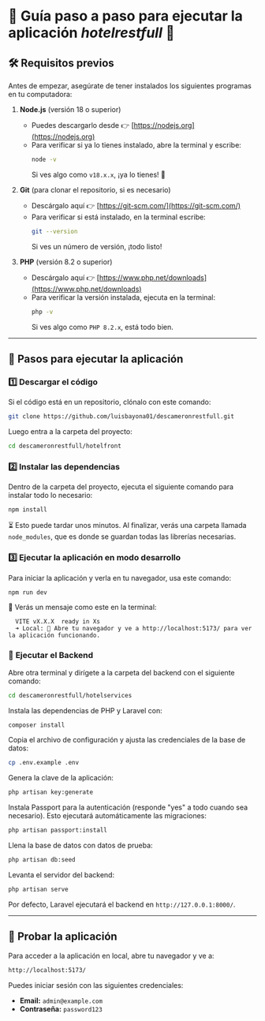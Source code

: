 # 📖 Guía paso a paso para ejecutar la aplicación *hotelrestfull* 🏨

## 🛠️ **Requisitos previos**

Antes de empezar, asegúrate de tener instalados los siguientes programas en tu computadora:

1. **Node.js** (versión 18 o superior)

   - Puedes descargarlo desde 👉 [https://nodejs.org](https://nodejs.org)
   - Para verificar si ya lo tienes instalado, abre la terminal y escribe:
     ```sh
     node -v
     ```
     Si ves algo como `v18.x.x`, ¡ya lo tienes! 🎉

2. **Git** (para clonar el repositorio, si es necesario)

   - Descárgalo aquí 👉 [https://git-scm.com/](https://git-scm.com/)
   - Para verificar si está instalado, en la terminal escribe:
     ```sh
     git --version
     ```
     Si ves un número de versión, ¡todo listo!

3. **PHP** (versión 8.2 o superior)

   - Descárgalo aquí 👉 [https://www.php.net/downloads](https://www.php.net/downloads)
   - Para verificar la versión instalada, ejecuta en la terminal:
     ```sh
     php -v
     ```
     Si ves algo como `PHP 8.2.x`, está todo bien.

---

## 🚀 **Pasos para ejecutar la aplicación**

### 1️⃣ **Descargar el código**

Si el código está en un repositorio, clónalo con este comando:

```sh
git clone https://github.com/luisbayona01/descameronrestfull.git
```

Luego entra a la carpeta del proyecto:

```sh
cd descameronrestfull/hotelfront
```

### 2️⃣ **Instalar las dependencias**

Dentro de la carpeta del proyecto, ejecuta el siguiente comando para instalar todo lo necesario:

```sh
npm install
```

⏳ Esto puede tardar unos minutos. Al finalizar, verás una carpeta llamada `node_modules`, que es donde se guardan todas las librerías necesarias.

### 3️⃣ **Ejecutar la aplicación en modo desarrollo**

Para iniciar la aplicación y verla en tu navegador, usa este comando:

```sh
npm run dev
```

🔹 Verás un mensaje como este en la terminal:

```
  VITE vX.X.X  ready in Xs
  ➜ Local: 📌 Abre tu navegador y ve a http://localhost:5173/ para ver la aplicación funcionando.
```

### 🔹 **Ejecutar el Backend**

Abre otra terminal y dirígete a la carpeta del backend con el siguiente comando:

```sh
cd descameronrestfull/hotelservices
```

Instala las dependencias de PHP y Laravel con:

```sh
composer install
```

Copia el archivo de configuración y ajusta las credenciales de la base de datos:

```sh
cp .env.example .env
```

Genera la clave de la aplicación:

```sh
php artisan key:generate
```

Instala Passport para la autenticación (responde "yes" a todo cuando sea necesario). Esto ejecutará automáticamente las migraciones:

```sh
php artisan passport:install
```

Llena la base de datos con datos de prueba:

```sh
php artisan db:seed
```

Levanta el servidor del backend:

```sh
php artisan serve
```

Por defecto, Laravel ejecutará el backend en `http://127.0.0.1:8000/`.

---

## 🔹 **Probar la aplicación**

Para acceder a la aplicación en local, abre tu navegador y ve a:

```sh
http://localhost:5173/
```

Puedes iniciar sesión con las siguientes credenciales:

- **Email:** `admin@example.com`
- **Contraseña:** `password123`


